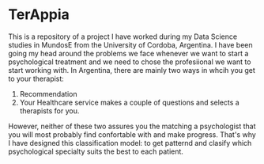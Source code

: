 # TerAppia
This is a repository of a project I have worked during my Data Science studies in MundosE from the University of Cordoba, Argentina.
I have been going my head around the problems we face whenever we want to start a psychological treatment and we need to chose the profesiional we want to start working with. In Argentina, there are mainly two ways in whcih you get to your therapist: 
1. Recommendation
2. Your Healthcare service makes a couple of questions and selects a therapists for you.

However, neither of these two assures you the matching a psychologist that you will most probably find confortable with and make progress. That's why I have designed this classification model: to get patternd and clasify which psychological specialty suits the best to each patient.
